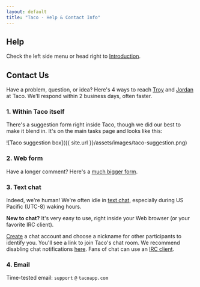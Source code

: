 ```yaml
---
layout: default
title: "Taco - Help & Contact Info"
---
```


## Help

Check the left side menu or head right to [Introduction](/how-it-works/introduction.html).


## Contact Us

Have a problem, question, or idea? Here's 4 ways to reach [Troy](https://twitter.com/troyd) and [Jordan](https://twitter.com/fixie) at Taco. We'll respond within 2 business days, often faster.

### 1. Within Taco itself

There's a suggestion form right inside Taco, though we did our best to make it blend in. It's on the main tasks page and looks like this:

![Taco suggestion box]({{ site.url }}/assets/images/taco-suggestion.png)

### 2. Web form

Have a longer comment? Here's a [much bigger form](https://tacoapp.com/feedback).

### 3. Text chat

Indeed, we're human! We're often idle in [text chat](https://tacoapp.com/chat), especially during US Pacific (UTC-8) waking hours. 

**New to chat?** It's very easy to use, right inside your Web browser (or your favorite IRC client).

[Create](https://tacoapp.com/chat-signup) a chat account and choose a nickname for other participants to identify you. You'll see a link to join Taco's chat room. We recommend disabling chat notifications [here](https://grove.io/accounts/settings/notifications). Fans of chat can use an [IRC client](https://grove.io/help/irc/setup).

### 4. Email

Time-tested email: `support` `@` `tacoapp.com`
